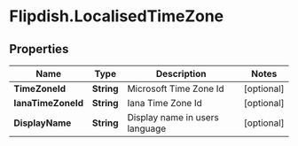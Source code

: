 # Flipdish.LocalisedTimeZone

## Properties
Name | Type | Description | Notes
------------ | ------------- | ------------- | -------------
**TimeZoneId** | **String** | Microsoft Time Zone Id | [optional] 
**IanaTimeZoneId** | **String** | Iana Time Zone Id | [optional] 
**DisplayName** | **String** | Display name in users language | [optional] 


